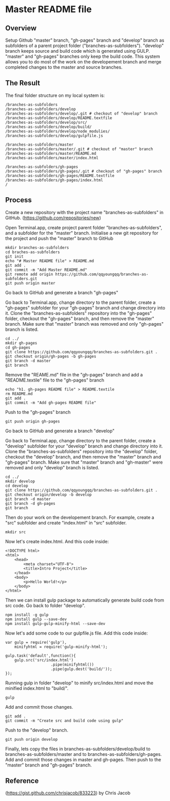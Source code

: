 # Master README file

## Overview 
Setup Github "master" branch, "gh-pages" branch and "develop" branch as subfolders of a parent project folder ("branches-as-subfolders"). "develop" branch keeps source and build code which is generated using GULP. "master" and "gh-pages" branches only keep the build code. This system allows you to do most of the work on the developement branch and merge completed changes to the master and source branches.  

## The Result
The final folder structure on my local system is:  
```
/branches-as-subfolders
/branches-as-subfolders/develop
/branches-as-subfolders/develop/.git # checkout of "develop" branch
/branches-as-subfolders/develop/README.textfile
/branches-as-subfolders/develop/src/
/branches-as-subfolders/develop/build/
/branches-as-subfolders/develop/node_modulies/
/branches-as-subfolders/develop/gulpfile.js

/branches-as-subfolders/master
/branches-as-subfolders/master/.git # checkout of "master" branch
/branches-as-subfolders/master/README.md 
/branches-as-subfolders/master/index.html

/branches-as-subfolders/gh-pages
/branches-as-subfolders/gh-pages/.git # checkout of "gh-pages" branch
/branches-as-subfolders/gh-pages/README.textfile 
/branches-as-subfolders/gh-pages/index.html
/
```

## Process
Create a new repository with the project name "branches-as-subfolders" in GitHub.
(https://github.com/repositories/new)

Open Terminal.app, create project parent folder "branches-as-subfolders", and a subfolder for the "master" branch.  Initialise a new git repository for the project and push the "master" branch to GitHub

```
mkdir branches-as-subfolders
cd braches-as-subfolders
git init
echo "# Master README file" > README.md
git add .
git commit -m "Add Master README.md"
git remote add origin https://github.com/qqyoungqq/branches-as-subfolders.git
git push origin master
```  

Go back to GitHub and generate a branch "gh-pages" 

Go back to Terminal.app, change directory to the parent folder, create a "gh-pages" subfolder for your "gh-pages" branch and change directory into it.  Clone the "branches-as-subfolders" repository into the "gh-pages" folder, checkout the "gh-pages" branch, and then remove the "master" branch. Make sure that "master" branch was removed and only "gh-pages" branch is listed. 

``` 
cd ../
mkdir gh-pages
cd gh-pages
git clone https://github.com/qqyoungqq/branches-as-subfolders.git .
git checkout origin/gh-pages -b gh-pages
git branch -d master
git branch
```

Remove the "REAME.md" file in the "gh-pages" branch and add a "README.textile" file to the "gh-pages" branch  

```
echo "h1. gh-pages README file" > README.textile
rm README.md
git add .
git commit -m "Add gh-pages README file"
```


Push to the "gh-pages" branch  

```
git push origin gh-pages
```

Go back to GitHub and generate a branch "develop" 

Go back to Terminal.app, change directory to the parent folder, create a "develop" subfolder for your "develop" branch and change directory into it.  Clone the "branches-as-subfolders" repository into the "develop" folder, checkout the "develop" branch, and then remove the "master" branch and "gh-pages" branch. Make sure that "master" branch and "gh-master" were removed and only "develop" branch is listed.  

``` 
cd ../
mkdir develop
cd develop
git clone https://github.com/qqyoungqq/branches-as-subfolders.git .
git checkout origin/develop -b develop
git branch -d master
git branch -d gh-pages
git branch
```

Then do your work on the developement branch. For example, create a "src" subfolder and create "index.html" in "src" subfolder.    

```
mkdir src
``` 

Now let's create index.html. And this code inside:  

```
<!DOCTYPE html>
<html>
	<head>
		<meta charset="UTF-8">
		<title>Intro Project</title>
	</head>
	<body>
		<p>Hello World!</p>
	</body>
</html>
```

Then we can install gulp package to automatically generate build code from src code. Go back to folder "develop".   

```
npm install -g gulp
npm install gulp --save-dev
npm install gulp-gulp-minify-html --save-dev
```

Now let's add some code to our gulpfile.js file. Add this code inside:  

```
var gulp = require('gulp'),
	minifyhtml = require('gulp-minify-html');

gulp.task('default',function(){
	gulp.src('src/index.html')
					.pipe(minifyhtml())
					.pipe(gulp.dest('build/'));
});
```

Running gulp in folder "develop" to minify src/index.html and move the minified index.html to "build/".  

```
gulp 
```

Add and commit those changes.  

```
git add .
git commit -m "Create src and build code using gulp"
```

Push to the "develop" branch. 

```
git push origin develop
```

Finally, lets copy the files in branches-as-subfolders/develop/build to branches-as-subfolders/master and to branches-as-subfolders/gh-pages.  Add and commit those changes in master and gh-pages.  Then push to the "master" branch and "gh-pages" branch.  

## Reference 
(https://gist.github.com/chrisjacob/833223) by Chris Jacob 
